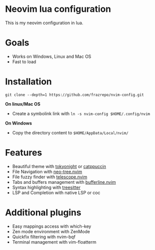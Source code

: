 # Neovim lua configuration
This is my neovim configuration in lua.

# Goals
* Works on Windows, Linux and Mac OS
* Fast to load

# Installation
```
git clone --depth=1 https://github.com/frazrepo/nvim-config.git
```

**On linux/Mac OS**
* Create a symbolink link with `ln -s nvim-config $HOME/.config/nvim`


**On Windows**
* Copy the directory content to `$HOME/AppData/Local/nvim/`

# Features
* Beautiful theme with [tokyonight](https://github.com/folke/tokyonight.nvim) or [catppuccin](https://github.com/catppuccin/nvim)
* File Navigation with [neo-tree.nvim](https://github.com/nvim-neo-tree/neo-tree.nvim)
* File fuzzy finder with [telescope.nvim](https://github.com/nvim-telescope/telescope.nvim)
* Tabs and buffers management with [bufferline.nvim](https://github.com/akinsho/bufferline.nvim)
* Syntax highlighting with [treesitter](https://github.com/nvim-treesitter/nvim-treesitter)
* LSP and Completion with native LSP or coc

# Additional plugins
* Easy mappings access with which-key
* Zen mode environment with ZenMode
* Quickfix filtering with nvim-bqf
* Terminal management with vim-floatterm
